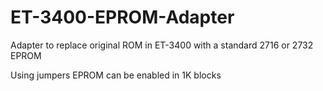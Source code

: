 # ET-3400-EPROM-Adapter

Adapter to replace original ROM in ET-3400 with a standard 2716 or 2732 EPROM

Using jumpers EPROM can be enabled in 1K blocks


